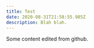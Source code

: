 ```yaml
---
title: Test
date: 2020-08-31T21:58:55.985Z
description: Blah blah.
---
```

Some content edited from github.
